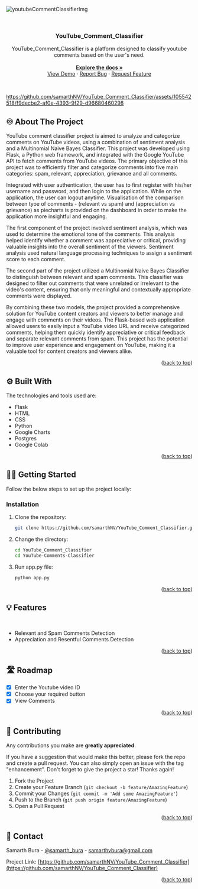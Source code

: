 <a name="readme-top"></a>

![youtubeCommentClassifierImg](https://github.com/samarthNV/YouTube_Comment_Classifier/assets/105542518/9425d971-46f0-4e07-aafd-55161487151f)

<!-- PROJECT LOGO -->
<br/>
<div align="center">

  <h3 align="center"><b>YouTube_Comment_Classifier</b></h3>

  <p align="center">
    YouTube_Comment_Classifier is a platform designed to classify youtube comments based on the user's need.
    <br />
    <br>
    <a href="https://github.com/samarthNV/YouTube_Comment_Classifier"><strong>Explore the docs »</strong></a>
    <br />
    <a href="https://drive.google.com/file/d/1Jdsm__ofXirzdk_5m5DDQ2T1fb1vaTTl/view">View Demo</a>
    ·
    <a href="https://github.com/samarthNV/YouTube_Comment_Classifier/issues">Report Bug</a>
    ·
    <a href="https://github.com/samarthNV/YouTube_Comment_Classifier/issues">Request Feature</a>
  </p>
</div>

<!-- ABOUT THE PROJECT -->
<br>

https://github.com/samarthNV/YouTube_Comment_Classifier/assets/105542518/f9decbe2-af0e-4393-9f29-d96680460298

## ♾️ About The Project

YouTube comment classifier project is aimed to analyze and categorize comments on YouTube videos, using a combination of sentiment analysis and a Multinomial Naive Bayes Classifier. This project was developed using Flask, a Python web framework, and integrated with the Google YouTube API to fetch comments from YouTube videos. The primary objective of this project was to efficiently filter and categorize comments into five main categories: spam, relevant, appreciation, grievance and all comments.

Integrated with user authentication, the user has to first register with his/her username and password, and then login to the application. While on the application, the user can logout anytime. Visualisation of the comparison between tyoe of comments - (relevant vs spam) and (appreciation vs grievance) as piecharts is provided on the dashboard in order to make the application more insightful and engaging.

The first component of the project involved sentiment analysis, which was used to determine the emotional tone of the comments. This analysis helped identify whether a comment was appreciative or critical, providing valuable insights into the overall sentiment of the viewers. Sentiment analysis used natural language processing techniques to assign a sentiment score to each comment.

The second part of the project utilized a Multinomial Naive Bayes Classifier to distinguish between relevant and spam comments. This classifier was designed to filter out comments that were unrelated or irrelevant to the video's content, ensuring that only meaningful and contextually appropriate comments were displayed.

By combining these two models, the project provided a comprehensive solution for YouTube content creators and viewers to better manage and engage with comments on their videos. The Flask-based web application allowed users to easily input a YouTube video URL and receive categorized comments, helping them quickly identify appreciative or critical feedback and separate relevant comments from spam. This project has the potential to improve user experience and engagement on YouTube, making it a valuable tool for content creators and viewers alike.

<p align="right">(<a href="#readme-top">back to top</a>)</p>

## ⚙️ Built With

The technologies and tools used are:

- Flask
- HTML
- CSS
- Python
- Google Charts
- Postgres
- Google Colab


<p align="right">(<a href="#readme-top">back to top</a>)</p>

<!-- GETTING STARTED -->

## 🧑‍💻 Getting Started

Follow the below steps to set up the project locally:

### Installation

1. Clone the repository:

   ```sh
   git clone https://github.com/samarthNV/YouTube_Comment_Classifier.git
   ```

2. Change the directory:

   ```sh
   cd YouTube_Comment_Classifier
   cd YouTube-Comments-Classifier
   ```

3. Run app.py file:

   ```sh
   python app.py
   ```

<p align="right">(<a href="#readme-top">back to top</a>)</p>

## 💡 Features

<br>

- Relevant and Spam Comments Detection
- Appreciation and Resentful Comments Detection

<p align="right">(<a href="#readme-top">back to top</a>)</p>

<!-- ROADMAP -->

## 🛣️ Roadmap

- [x] Enter the Youtube video ID
- [x] Choose your required button
- [x] View Comments

<p align="right">(<a href="#readme-top">back to top</a>)</p>

<!-- CONTRIBUTING -->

## 👣 Contributing

Any contributions you make are **greatly appreciated**.

If you have a suggestion that would make this better, please fork the repo and create a pull request. You can also simply open an issue with the tag "enhancement".
Don't forget to give the project a star! Thanks again!

1. Fork the Project
2. Create your Feature Branch (`git checkout -b feature/AmazingFeature`)
3. Commit your Changes (`git commit -m 'Add some AmazingFeature'`)
4. Push to the Branch (`git push origin feature/AmazingFeature`)
5. Open a Pull Request

<p align="right">(<a href="#readme-top">back to top</a>)</p>

<!-- CONTACT -->

## 📧 Contact

Samarth Bura - [@samarth_bura](https://www.linkedin.com/in/samarth-bura-25717622a/) - samarthvbura@gmail.com

Project Link: [https://github.com/samarthNV/YouTube_Comment_Classifier](https://github.com/samarthNV/YouTube_Comment_Classifier)

<p align="right">(<a href="#readme-top">back to top</a>)</p>
